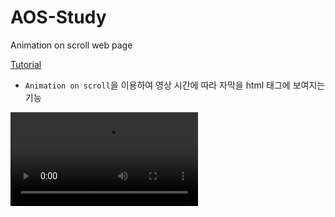 # AOS-Study
Animation on scroll web page

[Tutorial](https://www.youtube.com/watch?v=wLUJ9VNzZXo)

- `Animation on scroll`을 이용하여 영상 시간에 따라 자막을 html 태그에 보여지는 기능

<video controls="controls">
  <source type="video/mp4" src="./result.mp4"></source>
</video>
